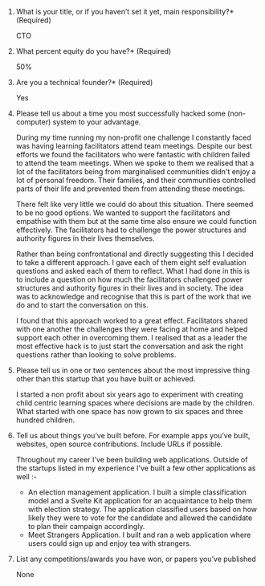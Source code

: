 1. What is your title, or if you haven’t set it yet, main responsibility?* (Required)

	CTO

2. What percent equity do you have?* (Required)

	50%

3. Are you a technical founder?* (Required)

	Yes

4. Please tell us about a time you most successfully hacked some (non-computer) system to your advantage.

	During my time running my non-profit one challenge I constantly faced was having learning facilitators attend team meetings. Despite our best efforts we found the facilitators who were fantastic with children failed to attend the team meetings. When we spoke to them we realised that a lot of the facilitators being from marginalised communities didn't enjoy a lot of personal freedom. Their families, and their communities controlled parts of their life and prevented them from attending these meetings. 
	
	There felt like very little we could do about this situation. There seemed to be no good options. We wanted to support the facilitators and empathise with them but at the same time also ensure we could function effectively. The facilitators had to challenge the power structures and authority figures in their lives themselves.
	
	Rather than being confrontational and directly suggesting this I decided to take a different approach. I gave each of them eight self evaluation questions and asked each of them to reflect. What I had done in this is to include a question on how much the facilitators challenged power structures and authority figures in their lives and in society. The idea was to acknowledge and recognise that this is part of the work that we do and to start the conversation on this.
	
	I found that this approach worked to a great effect. Facilitators shared with one another the challenges they were facing at home and helped support each other in overcoming them. I realised that as a leader the most effective hack is to just start the conversation and ask the right questions rather than looking to solve problems. 

5. Please tell us in one or two sentences about the most impressive thing other than this startup that you have built or achieved.

	I started a non profit about six years ago to experiment with creating child centric learning spaces where decisions are made by the children. What started with one space has now grown to six spaces and three hundred children. 


6. Tell us about things you’ve built before. For example apps you’ve built, websites, open source contributions. Include URLs if possible.

	Throughout my career I've been building web applications. Outside of the startups listed in my experience I've built a few other applications as well :-
	- An election management application. I built a simple classification model and a Svelte Kit application for an acquaintance to help them with election strategy. The application classified users based on how likely they were to vote for the candidate and allowed the candidate to plan their campaign accordingly. 
	- Meet Strangers Application. I built and ran a web application where users could sign up and enjoy tea with strangers. 

7. List any competitions/awards you have won, or papers you’ve published

	None
